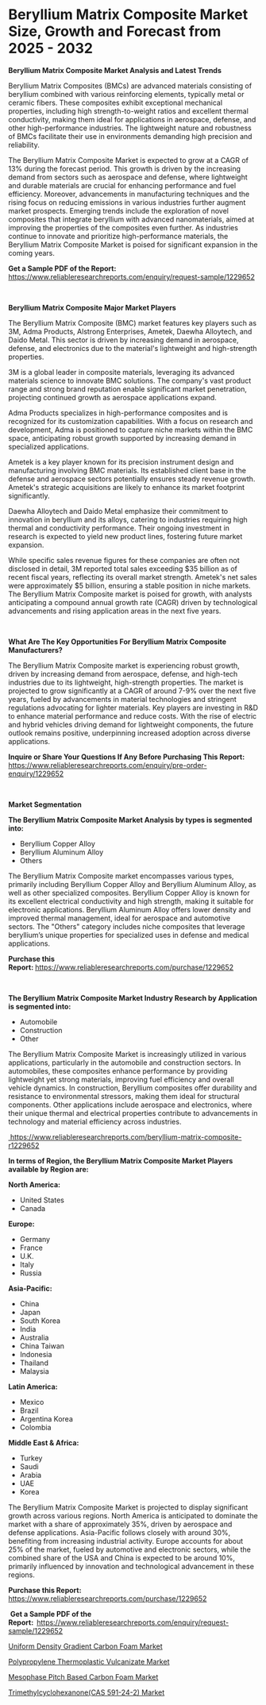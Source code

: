 <p><h1>Beryllium Matrix Composite Market Size, Growth and Forecast from 2025 - 2032</h1></p><p><strong>Beryllium Matrix Composite Market Analysis and Latest Trends</strong></p>
<p><p>Beryllium Matrix Composites (BMCs) are advanced materials consisting of beryllium combined with various reinforcing elements, typically metal or ceramic fibers. These composites exhibit exceptional mechanical properties, including high strength-to-weight ratios and excellent thermal conductivity, making them ideal for applications in aerospace, defense, and other high-performance industries. The lightweight nature and robustness of BMCs facilitate their use in environments demanding high precision and reliability.</p><p>The Beryllium Matrix Composite Market is expected to grow at a CAGR of 13% during the forecast period. This growth is driven by the increasing demand from sectors such as aerospace and defense, where lightweight and durable materials are crucial for enhancing performance and fuel efficiency. Moreover, advancements in manufacturing techniques and the rising focus on reducing emissions in various industries further augment market prospects. Emerging trends include the exploration of novel composites that integrate beryllium with advanced nanomaterials, aimed at improving the properties of the composites even further. As industries continue to innovate and prioritize high-performance materials, the Beryllium Matrix Composite Market is poised for significant expansion in the coming years.</p></p>
<p><strong>Get a Sample PDF of the Report:&nbsp;</strong> <a href="https://www.reliableresearchreports.com/enquiry/request-sample/1229652?utm_campaign=83&utm_medium=2&utm_source=Github&utm_content=ia&utm_term=02022025&utm_id=beryllium-matrix-composite">https://www.reliableresearchreports.com/enquiry/request-sample/1229652</a></p>
<p>&nbsp;</p>
<p><strong>Beryllium Matrix Composite Major Market Players</strong></p>
<p><p>The Beryllium Matrix Composite (BMC) market features key players such as 3M, Adma Products, Alstrong Enterprises, Ametek, Daewha Alloytech, and Daido Metal. This sector is driven by increasing demand in aerospace, defense, and electronics due to the material's lightweight and high-strength properties.</p><p>3M is a global leader in composite materials, leveraging its advanced materials science to innovate BMC solutions. The company's vast product range and strong brand reputation enable significant market penetration, projecting continued growth as aerospace applications expand.</p><p>Adma Products specializes in high-performance composites and is recognized for its customization capabilities. With a focus on research and development, Adma is positioned to capture niche markets within the BMC space, anticipating robust growth supported by increasing demand in specialized applications.</p><p>Ametek is a key player known for its precision instrument design and manufacturing involving BMC materials. Its established client base in the defense and aerospace sectors potentially ensures steady revenue growth. Ametek's strategic acquisitions are likely to enhance its market footprint significantly.</p><p>Daewha Alloytech and Daido Metal emphasize their commitment to innovation in beryllium and its alloys, catering to industries requiring high thermal and conductivity performance. Their ongoing investment in research is expected to yield new product lines, fostering future market expansion.</p><p>While specific sales revenue figures for these companies are often not disclosed in detail, 3M reported total sales exceeding $35 billion as of recent fiscal years, reflecting its overall market strength. Ametek's net sales were approximately $5 billion, ensuring a stable position in niche markets. The Beryllium Matrix Composite market is poised for growth, with analysts anticipating a compound annual growth rate (CAGR) driven by technological advancements and rising application areas in the next five years.</p></p>
<p>&nbsp;</p>
<p><strong>What Are The Key Opportunities For Beryllium Matrix Composite Manufacturers?</strong></p>
<p><p>The Beryllium Matrix Composite market is experiencing robust growth, driven by increasing demand from aerospace, defense, and high-tech industries due to its lightweight, high-strength properties. The market is projected to grow significantly at a CAGR of around 7-9% over the next five years, fueled by advancements in material technologies and stringent regulations advocating for lighter materials. Key players are investing in R&D to enhance material performance and reduce costs. With the rise of electric and hybrid vehicles driving demand for lightweight components, the future outlook remains positive, underpinning increased adoption across diverse applications.</p></p>
<p><strong>Inquire or Share Your Questions If Any Before Purchasing This Report:</strong> <a href="https://www.reliableresearchreports.com/enquiry/pre-order-enquiry/1229652?utm_campaign=83&utm_medium=2&utm_source=Github&utm_content=ia&utm_term=02022025&utm_id=beryllium-matrix-composite">https://www.reliableresearchreports.com/enquiry/pre-order-enquiry/1229652</a></p>
<p>&nbsp;</p>
<p><strong>Market Segmentation</strong></p>
<p><strong>The Beryllium Matrix Composite Market Analysis by types is segmented into:</strong></p>
<p><ul><li>Beryllium Copper Alloy</li><li>Beryllium Aluminum Alloy</li><li>Others</li></ul></p>
<p><p>The Beryllium Matrix Composite market encompasses various types, primarily including Beryllium Copper Alloy and Beryllium Aluminum Alloy, as well as other specialized composites. Beryllium Copper Alloy is known for its excellent electrical conductivity and high strength, making it suitable for electronic applications. Beryllium Aluminum Alloy offers lower density and improved thermal management, ideal for aerospace and automotive sectors. The "Others" category includes niche composites that leverage beryllium’s unique properties for specialized uses in defense and medical applications.</p></p>
<p><strong>Purchase this Report:&nbsp;</strong><a href="https://www.reliableresearchreports.com/purchase/1229652?utm_campaign=83&utm_medium=2&utm_source=Github&utm_content=ia&utm_term=02022025&utm_id=beryllium-matrix-composite">https://www.reliableresearchreports.com/purchase/1229652</a></p>
<p>&nbsp;</p>
<p><strong>The Beryllium Matrix Composite Market Industry Research by Application is segmented into:</strong></p>
<p><ul><li>Automobile</li><li>Construction</li><li>Other</li></ul></p>
<p><p>The Beryllium Matrix Composite Market is increasingly utilized in various applications, particularly in the automobile and construction sectors. In automobiles, these composites enhance performance by providing lightweight yet strong materials, improving fuel efficiency and overall vehicle dynamics. In construction, Beryllium composites offer durability and resistance to environmental stressors, making them ideal for structural components. Other applications include aerospace and electronics, where their unique thermal and electrical properties contribute to advancements in technology and material efficiency across industries.</p></p>
<p><a href="https://www.reliableresearchreports.com/beryllium-matrix-composite-r1229652?utm_campaign=83&utm_medium=2&utm_source=Github&utm_content=ia&utm_term=02022025&utm_id=beryllium-matrix-composite">&nbsp;https://www.reliableresearchreports.com/beryllium-matrix-composite-r1229652</a></p>
<p><strong>In terms of Region, the Beryllium Matrix Composite Market Players available by Region are:</strong></p>
<p>
    <p> <strong> North America: </strong>
        <ul>
            <li>United States</li>
            <li>Canada</li>
        </ul>
        </p> 
    <p> <strong> Europe: </strong>
        <ul>
            <li>Germany</li>
            <li>France</li>
            <li>U.K.</li>
            <li>Italy</li>
            <li>Russia</li>
        </ul>
        </p> 
    <p> <strong> Asia-Pacific: </strong>
        <ul>
            <li>China</li>
            <li>Japan</li>
            <li>South Korea</li>
            <li>India</li>
            <li>Australia</li>
            <li>China Taiwan</li>
            <li>Indonesia</li>
            <li>Thailand</li>
            <li>Malaysia</li>
        </ul>
        </p> 
    <p> <strong> Latin America: </strong>
        <ul>
            <li>Mexico</li>
            <li>Brazil</li>
            <li>Argentina Korea</li>
            <li>Colombia</li>
        </ul>
        </p> 
    <p> <strong> Middle East & Africa: </strong>
        <ul>
            <li>Turkey</li>
            <li>Saudi</li>
            <li>Arabia</li>
            <li>UAE</li>
            <li>Korea</li>
        </ul>
    </p>
    </p>
<p><p>The Beryllium Matrix Composite Market is projected to display significant growth across various regions. North America is anticipated to dominate the market with a share of approximately 35%, driven by aerospace and defense applications. Asia-Pacific follows closely with around 30%, benefiting from increasing industrial activity. Europe accounts for about 25% of the market, fueled by automotive and electronic sectors, while the combined share of the USA and China is expected to be around 10%, primarily influenced by innovation and technological advancement in these regions.</p></p>
<p><strong>Purchase this Report: </strong><a href="https://www.reliableresearchreports.com/purchase/1229652?utm_campaign=83&utm_medium=2&utm_source=Github&utm_content=ia&utm_term=02022025&utm_id=beryllium-matrix-composite">https://www.reliableresearchreports.com/purchase/1229652</a></p>
<p>&nbsp;<strong>Get a Sample PDF of the Report:&nbsp;&nbsp;</strong><a href="https://www.reliableresearchreports.com/enquiry/request-sample/1229652?utm_campaign=83&utm_medium=2&utm_source=Github&utm_content=ia&utm_term=02022025&utm_id=beryllium-matrix-composite">https://www.reliableresearchreports.com/enquiry/request-sample/1229652</a></p>
<p><strong></strong></p>
<p><p><a href="https://github.com/mharielmesa/Market-Research-Report-List-5/blob/main/uniform-density-gradient-carbon-foam-market.md?utm_campaign=83&utm_medium=2&utm_source=Github&utm_content=ia&utm_term=02022025&utm_id=beryllium-matrix-composite">Uniform Density Gradient Carbon Foam Market</a></p><p><a href="https://github.com/slmagaddam/Market-Research-Report-List-1/blob/main/polypropylene-thermoplastic-vulcanizate-market.md?utm_campaign=83&utm_medium=2&utm_source=Github&utm_content=ia&utm_term=02022025&utm_id=beryllium-matrix-composite">Polypropylene Thermoplastic Vulcanizate Market</a></p><p><a href="https://github.com/chkrselia/Market-Research-Report-List-1/blob/main/mesophase-pitch-based-carbon-foam-market.md?utm_campaign=83&utm_medium=2&utm_source=Github&utm_content=ia&utm_term=02022025&utm_id=beryllium-matrix-composite">Mesophase Pitch Based Carbon Foam Market</a></p><p><a href="https://github.com/moazugavate/Market-Research-Report-List-1/blob/main/trimethylcyclohexanonecas-591-24-2-market.md?utm_campaign=83&utm_medium=2&utm_source=Github&utm_content=ia&utm_term=02022025&utm_id=beryllium-matrix-composite">Trimethylcyclohexanone(CAS 591-24-2) Market</a></p></p>